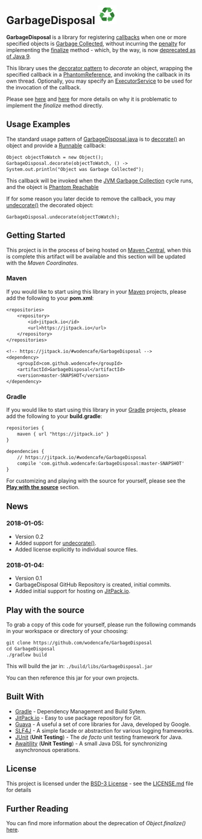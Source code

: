 # GarbageDisposal ![GarbageDisposal](resources/recycle.png) 

**GarbageDisposal** is a library for registering [callbacks](https://en.wikipedia.org/wiki/Callback_(computer_programming)) when one or more specified objects is [Garbage Collected](https://www.cubrid.org/blog/understanding-java-garbage-collection), without incurring the [penalty](http://thefinestartist.com/effective-java/07) for implementing the [finalize](https://docs.oracle.com/javase/9/docs/api/java/lang/Object.html#finalize--) method - which, by the way, is now [deprecated as of Java 9](https://www.infoq.com/news/2017/03/Java-Finalize-Deprecated).

This library uses the [decorator pattern](https://en.wikipedia.org/wiki/Decorator_pattern) to *decorate* an object, wrapping the specified callback in a [PhantomReference](https://docs.oracle.com/javase/9/docs/api/java/lang/ref/PhantomReference.html), and invoking the callback in its own thread. Optionally, you may specify an [ExecutorService](https://docs.oracle.com/javase/9/docs/api/java/util/concurrent/ExecutorService.html) to be used for the invocation of the callback.

Please see [here](https://stackoverflow.com/questions/2860121/why-do-finalizers-have-a-severe-performance-penalty) and [here](https://docs.oracle.com/javase/9/docs/api/java/lang/Object.html#finalize--) for more details on why it is problematic to implement the *finalize* method directly.

## Usage Examples

The standard usage pattern of [GarbageDisposal.java](src/main/java/club/wodencafe/decorators/GarbageDisposal.java) is to [decorate()](src/main/java/club/wodencafe/decorators/GarbageDisposal.java#L189) an object and provide a [Runnable](https://docs.oracle.com/javase/9/docs/api/java/lang/Runnable.html) callback:

```
Object objectToWatch = new Object();
GarbageDisposal.decorate(objectToWatch, () -> System.out.println("Object was Garbage Collected");
```

This callback will be invoked when the [JVM Garbage Collection](https://www.dynatrace.com/resources/ebooks/javabook/how-garbage-collection-works/) cycle runs, and the object is [Phantom Reachable](https://docs.oracle.com/javase/7/docs/api/java/lang/ref/package-summary.html#reachability)

If for some reason you later decide to remove the callback, you may [undecorate()](/src/main/java/club/wodencafe/decorators/GarbageDisposal.java#L164
) the decorated object:

```
GarbageDisposal.undecorate(objectToWatch);
```

## Getting Started

This project is in the process of being hosted on [Maven Central](https://search.maven.org/), when this is complete this artifact will be available and this section will be updated with the *Maven Coordinates*. 

### Maven
If you would like to start using this library in your [Maven](https://maven.apache.org/) projects, please add the following to your **pom.xml**:
```
<repositories>
    <repository>
        <id>jitpack.io</id>
        <url>https://jitpack.io</url>
    </repository>
</repositories>
```
```
<!-- https://jitpack.io/#wodencafe/GarbageDisposal -->
<dependency>
    <groupId>com.github.wodencafe</groupId>
    <artifactId>GarbageDisposal</artifactId>
    <version>master-SNAPSHOT</version>
</dependency>
```

### Gradle
If you would like to start using this library in your [Gradle](https://gradle.org/) projects, please add the following to your **build.gradle**:
```
repositories {
    maven { url "https://jitpack.io" }
}
```
```
dependencies {
    // https://jitpack.io/#wodencafe/GarbageDisposal
    compile 'com.github.wodencafe:GarbageDisposal:master-SNAPSHOT'
}
```

For customizing and playing with the source for yourself, please see the **[Play with the source](#play-with-the-source)** section.

## News
### 2018-01-05:
  * Version 0.2
  * Added support for [undecorate()](/src/main/java/club/wodencafe/decorators/GarbageDisposal.java#L91).
  * Added license explicitly to individual source files.
            
### 2018-01-04: 
  * Version 0.1
  * GarbageDisposal GitHub Repository is created, initial commits.
  * Added initial support for hosting on [JitPack.io](https://jitpack.io/#wodencafe/GarbageDisposal).

## Play with the source

To grab a copy of this code for yourself, please run the following commands in your workspace or directory of your choosing:
```
git clone https://github.com/wodencafe/GarbageDisposal
cd GarbageDisposal
./gradlew build
```

This will build the jar in:
`./build/libs/GarbageDisposal.jar`

You can then reference this jar for your own projects.

## Built With

* [Gradle](https://gradle.org/) - Dependency Management and Build Sytem.
* [JitPack.io](https://jitpack.io/#wodencafe/GarbageDisposal) - Easy to use package repository for Git.
* [Guava](https://github.com/google/guava) - A useful a set of core libraries for Java, developed by Google.
* [SLF4J](https://www.slf4j.org/) - A simple facade or abstraction for various logging frameworks.
* [JUnit](http://junit.org) (**Unit Testing**) - The *de facto* unit testing framework for Java.
* [Awaitility](https://github.com/awaitility/awaitility) (**Unit Testing**) - A small Java DSL for synchronizing asynchronous operations.

## License

This project is licensed under the [BSD-3 License](https://opensource.org/licenses/BSD-3-Clause) - see the [LICENSE.md](LICENSE.md) file for details

## Further Reading
You can find more information about the deprecation of *Object.finalize()* [here](https://stuartmarks.wordpress.com/2017/04/17/deprecation-of-object-finalize/).
